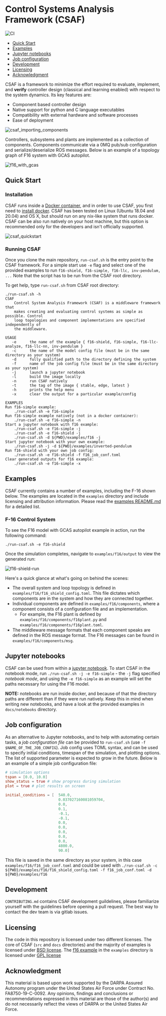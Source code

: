 # Control Systems Analysis Framework (CSAF)

![CI](https://github.com/GaloisInc/csaf/actions/workflows/main.yml/badge.svg)


- [Quick Start](#quick-start)
- [Examples](#examples)
- [Jupyter notebooks](#jupyter-notebooks)
- [Job configuration](#job-configuration)
- [Development](#development)
- [Licensing](#licensing)
- [Acknowledgment](#acknowledgment)

CSAF is a framework to minimize the effort required to evaluate, implement, and **verify** controller design (classical and learning enabled) with respect to the system dynamics. Its key features are:

* Component based controller design
* Native support for python and C language executables
* Compatibility with external hardware and software processes
* Ease of deployment

![csaf_importing_components](docs/srs/img/csaf_importing_controllers.png)

Controllers, subsystems and plants are implemented as a collection of components.
Components communicate via a 0MQ pub/sub configuration and serialize/deserialize ROS messages. Below is an example of a topology graph of F16 system with GCAS autopilot.

![f16_with_gcas](docs/srs/img/csaf_system_diagram.png)

## Quick Start

### Installation 
CSAF runs inside a [Docker container](https://www.docker.com/), and in order to use CSAF, you first need to [install docker](https://docs.docker.com/engine/install/). CSAF has been tested on Linux (Ubuntu 18.04 and 20.04) and OS X, but should run on any nix-like system that runs docker. CSAF can be also run natively on your host machine, but this option is recommended only for the developers and isn't officially supported.

![csaf_quickstart](docs/srs/img/csaf_quickstart.png)

### Running CSAF

Once you clone the main repository, `run-csaf.sh` is the entry point to the CSAF framework. For a simple start use `-e` flag and select one of the provided examples to run `f16-shield, f16-simple, f16-llc, inv-pendulum, ...` Note that the script has to be run from the CSAF root directory.

To get help, type `run-csaf.sh` from CSAF root directory:

```
./run-csaf.sh -h
CSAF
    Control System Analysis Framework (CSAF) is a middleware framework that
    makes creating and evaluating control systems as simple as possible. Control
    loop topologies and component implementations are specified independently of
    the middleware.

USAGE
   -e      the name of the example { f16-shield, f16-simple, f16-llc-analyze, f16-llc-nn, inv-pendulum }
   -c      the name of the model config file (must be in the same directory as your system)
   -d      fully qualified path to the directory defining the system
   -f      name of the job config file (must be in the same directory as your system)
   -j      launch a jupyter notebook
   -l      build the image locally
   -n      run CSAF natively
   -t      the tag of the image { stable, edge, latest }
   -h      prints the help menu
   -x      clear the output for a particular example/config

EXAMPLES
Run f16-simple example:
    ./run-csaf.sh -e f16-simple
Run f16-simple example natively (not in a docker container):
    ./run-csaf.sh -e f16-simple -n
Start a jupyter notebook with f16 example:
    ./run-csaf.sh -e f16-simple -j
    ./run-csaf.sh -e f16-shield -j
    ./run-csaf.sh -d ${PWD}/examples/f16 -j
Start jupyter notebook with your own example:
    ./run-csaf.sh -j -d ${PWD}/examples/inverted-pendulum
Run f16-shield with your own job config:
    ./run-csaf.sh -e f16-shield -f f16_job_conf.toml
Clear generated outputs for f16 example:
    ./run-csaf.sh -e f16-simple -x
```

## Examples
CSAF currently contains a number of examples, including the F-16 shown below.
The examples are located in the `examples` directory and include licensing and attribution information.
Please read the [examples README.md](./examples/README.md) for a detailed list.

### F-16 Control System

To see the F16 model with GCAS autopilot example in action, run the following command:

`./run-csaf.sh -e f16-shield`

Once the simulation completes, navigate to `examples/f16/output` to view the 
generated run:

![f16-shield-run](docs/srs/img/f16-shield-run.png)

Here's a quick glance at what's going on behind the scenes:
* The overall system and loop topology is defined in `examples/f16/f16_shield_config.toml`. This file
dictates which components are in the system and how they are connected together.
* Individual components are defined in `examples/f16/components`, where a component
consists of a configuration file and an implementation.
  * For example, the F16 plant
is defined by `examples/f16/components/f16plant.py` and 
`examples/f16/components/f16plant.toml`.
* The middleware message formats that
each component speaks are defined in the ROS message format. The F16 messages 
can be found in `examples/f16/components/msg`.


## Jupyter notebooks

CSAF can be used from within a [jupyter notebook](https://jupyter-notebook.readthedocs.io/en/stable/examples/Notebook/What%20is%20the%20Jupyter%20Notebook.html#Introduction). To start CSAF in the notebook mode, run `./run-csaf.sh -j -e f16-simple` - the `-j` flag specified *notebook mode*, and using the `-e f16-simple` as an example will set the paths necessary for using the F16 model.

**NOTE:** notebooks are run inside docker, and because of that the directory paths are different than if they were run natively. Keep this in mind when writing new notebooks, and have a look at the provided examples in `docs/notebooks` directory.


## Job configuration

As an alternative to Jupyter notebooks, and to help with automating certain tasks, a *job configuration file* can be provided to `run-csaf.sh` (use `-f $NAME_OF_THE_JOB_CONFIG`). Job config uses TOML syntax, and can be used to specify initial conditions, timespan of the simulation, and plotting options. The list of supported parameter is expected to grow in the future. Below is an example of a simple job configuration file:

```toml
# simulation options
tspan = [0.0, 10.0]
show_status = true # show progress during simulation
plot = true # plot results on screen

initial_conditions = [  540.0,
                        0.037027160081059704,
                        0.0,
                        0.1,
                        -0.1,
                        -0.1,
                        0.0,
                        0.0,
                        0.0,
                        0.0,
                        0.0,
                        4800.0,
                        90.0]
```
This file is saved in the same directory as your system, in this case `examples/f16/f16_job_conf.toml` and could be used with `./run-csaf.sh -c ${PWD}/examples/f16/f16_shield_config.toml -f f16_job_conf.toml -d ${PWD}/examples/f16`

## Development
`CONTRIBUTING.md` contains CSAF development guildelines, please familiarize yourself with the guidelines before opening a pull request. The best way to contact the dev team is via gitlab issues.

## Licensing

The code in this repository is licensed under two different licenses. The core of CSAF (`src` and `docs` directories) and the majority of
examples is licensed under [BSD license](LICENSE.txt). The [f16 example](examples/f16) in the `examples` directory is licensed under [GPL license](examples/f16/LICENSE.txt)

## Acknowledgment
This material is based upon work supported by the DARPA Assured Autonomy program under the United States Air Force under Contract No. FA8750-19-C-0092. Any opinions, findings and conclusions or recommendations expressed in this material are those of the author(s) and do not necessarily reflect the views of DARPA or the United States Air Force.

